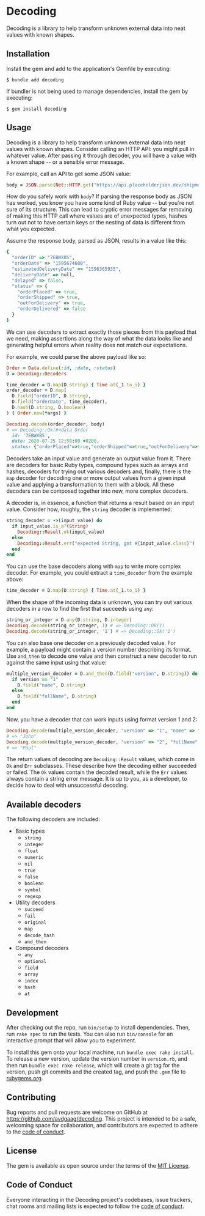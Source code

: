 # Decoding

Decoding is a library to help transform unknown external data into neat values with known shapes.

## Installation

Install the gem and add to the application's Gemfile by executing:

    $ bundle add decoding

If bundler is not being used to manage dependencies, install the gem by executing:

    $ gem install decoding

## Usage

Decoding is a library to help transform unknown external data into neat values with known shapes. Consider calling an HTTP API: you might pull in whatever value. After passing it through decoder, you will have a value with a known shape -- or a sensible error message.

For example, call an API to get some JSON value:

```ruby
body = JSON.parse(Net::HTTP.get("https://api.placeholderjson.dev/shipments/7EBWXB5"))
```

How do you safely work with `body`? If parsing the response body as JSON has worked, you know you have some kind of Ruby value -- but you're not sure of its structure. This can lead to cryptic error messages far removing of making this HTTP call where values are of unexpected types, hashes turn out not to have certain keys or the nesting of data is different from what you expected.

Assume the response body, parsed as JSON, results in a value like this:

```ruby
{
  "orderID" => "7EBWXB5",
  "orderDate" => "1595674680",
  "estimatedDeliveryDate" => "1596365935",
  "deliveryDate" => null,
  "delayed" => false,
  "status" => {
    "orderPlaced" => true,
    "orderShipped" => true,
    "outForDelivery" => true,
    "orderDelivered" => false
  }
}
```

We can use decoders to extract exactly those pieces from this payload that we need, making assertions along the way of what the data looks like and generating helpful errors when reality does not match our expectations.

For example, we could parse the above payload like so:

```ruby
Order = Data.define(:id, :date, :status)
D = Decoding::Decoders

time_decoder = D.map(D.string) { Time.at(_1.to_i) }
order_decoder = D.map(
  D.field("orderID", D.string),
  D.field("orderDate", time_decoder),
  D.hash(D.string, D.boolean)
) { Order.new(*args) }

Decoding.decode(order_decoder, body)
# => Decoding::Ok(#<data Order
  id: '7EBWXB5',
  date: 2020-07-25 12:58:00 +0200,
  status: {"orderPlaced"=>true,"orderShipped"=>true,"outForDelivery"=>true,"orderDelivered"=>false}>)
```

Decoders take an input value and generate an output value from it. There are decoders for basic Ruby types, compound types such as arrays and hashes, decoders for trying out various decoders and, finally, there is the `map` decoder for decoding one or more output values from a given input value and applying a transformation to them with a block. All these decoders can be composed together into new, more complex decoders.

A decoder is, in essence, a function that returns a result based on an input value. Consider how, roughly, the `string` decoder is implemented:

```ruby
string_decoder = ->(input_value) do
  if input_value.is_a?(String)
    Decoding::Result.ok(input_value)
  else
    Decoding::Result.err("expected String, got #{input_value.class}")
  end
end
```

You can use the base decoders along with `map` to write more complex decoder. For example, you could extract a `time_decoder` from the example above:

```ruby
time_decoder = D.map(D.string) { Time.at(_1.to_i) }
```

When the shape of the incoming data is unknown, you can try out various decoders in a row to find the first that succeeds using `any`:

```ruby
string_or_integer = D.any(D.string, D.integer)
Decoding.decode(string_or_integer, 1) # => Decoding::Ok(1)
Decoding.decode(string_or_integer, '1') # => Decoding::Ok('1')
```

You can also base one decoder on a previously decoded value. For example, a payload might contain a version number describing its format. Use `and_then` to decode one value and then construct a new decoder to run against the same input using that value:

```ruby
multiple_version_decoder = D.and_then(D.field("version", D.string)) do |version|
  if version == "1"
    D.field("name", D.string)
  else
    D.field("fullName", D.string)
  end
end
```

Now, you have a decoder that can work inputs using format version 1 and 2:

```ruby
Decoding.decode(multiple_version_decoder, "version" => "1", "name" => "John")
# => "John"
Decoding.decode(multiple_version_decoder, "version" => "2", "fullName" => "Paul")
# => "Paul"
```

The return values of decoding are `Decoding::Result` values, which come in `Ok` and `Err` subclasses. These describe how the decoding either succeeded or failed. The `Ok` values contain the decoded result, while the `Err` values always contain a string error message. It is up to you, as a developer, to decide how to deal with unsuccessful decoding.

## Available decoders

The following decoders are included:

* Basic types
    * `string`
    * `integer`
    * `float`
    * `numeric`
    * `nil`
    * `true`
    * `false`
    * `boolean`
    * `symbol`
    * `regexp`
* Utility decoders
    * `succeed`
    * `fail`
    * `original`
    * `map`
    * `decode_hash`
    * `and_then`
* Compound decoders
    * `any`
    * `optional`
    * `field`
    * `array`
    * `index`
    * `hash`
    * `at`

## Development

After checking out the repo, run `bin/setup` to install dependencies. Then, run `rake spec` to run the tests. You can also run `bin/console` for an interactive prompt that will allow you to experiment.

To install this gem onto your local machine, run `bundle exec rake install`. To release a new version, update the version number in `version.rb`, and then run `bundle exec rake release`, which will create a git tag for the version, push git commits and the created tag, and push the `.gem` file to [rubygems.org](https://rubygems.org).

## Contributing

Bug reports and pull requests are welcome on GitHub at https://github.com/avdgaag/decoding. This project is intended to be a safe, welcoming space for collaboration, and contributors are expected to adhere to the [code of conduct](https://github.com/avdgaag/decoding/blob/main/CODE_OF_CONDUCT.md).

## License

The gem is available as open source under the terms of the [MIT License](https://opensource.org/licenses/MIT).

## Code of Conduct

Everyone interacting in the Decoding project's codebases, issue trackers, chat rooms and mailing lists is expected to follow the [code of conduct](https://github.com/avdgaag/decoding/blob/main/CODE_OF_CONDUCT.md).
